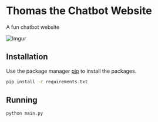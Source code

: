 # Thomas the Chatbot Website
A fun chatbot website 

![Imgur](https://i.imgur.com/kZR1Jsz.gif)


## Installation

Use the package manager [pip](https://pip.pypa.io/en/stable/) to install the packages.

```bash
pip install -r requirements.txt
```

## Running

```bash
python main.py
```
